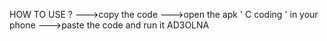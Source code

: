 HOW TO USE  ?
--->copy the code
--->open the apk ' C coding ' in your phone
--->paste the code and run it
    AD3OLNA                                              
                                                 
